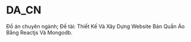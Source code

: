 # DA_CN
Đồ án chuyên ngành; Đề tài: Thiết Kế Và Xây Dựng Website Bán Quần Áo Bằng Reactjs Và Mongodb.
